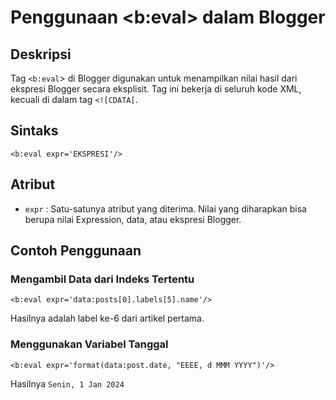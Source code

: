 # Penggunaan <b:eval> dalam Blogger

## Deskripsi
Tag `<b:eval`> di Blogger digunakan untuk menampilkan nilai hasil dari ekspresi Blogger secara eksplisit. Tag ini bekerja di seluruh kode XML, kecuali di dalam tag `<![CDATA[`.

## Sintaks
```
<b:eval expr='EKSPRESI'/>
```

## Atribut
+ `expr` : Satu-satunya atribut yang diterima. Nilai yang diharapkan bisa berupa nilai Expression, data, atau ekspresi Blogger.

## Contoh Penggunaan

### Mengambil Data dari Indeks Tertentu
```
<b:eval expr='data:posts[0].labels[5].name'/>
```
Hasilnya adalah label ke-6 dari artikel pertama.

### Menggunakan Variabel Tanggal
```
<b:eval expr='format(data:post.date, "EEEE, d MMM YYYY")'/>
```
Hasilnya `Senin, 1 Jan 2024`
